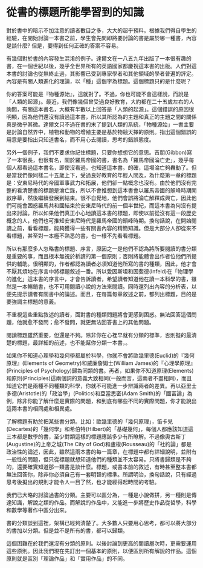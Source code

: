 
# 從書的標題所能學習到的知識

對於書中的暗示不加注意的讀者數目之多，大大的超乎預料。根據我們得自學生的經驗，在開始討論一本書之前，學生會先問即將要討論的書是屬於哪一種書，內容是談什麼? 但是，要得到任何正確的答案不容易。

有幾個對於書的內容發生混淆的例子。達爾文在一八五九年出版了一本很有趣的書，在一個世紀以後，幾乎全世界所有的英語國家都慶祝這本書的出版。人們對這本書的討論也從無終止過，其影響已受到專家學者和其他領域的學者普遍的評定。內容是有關人類進化的理論，以「種」這個字為標題。這個標題只的是什麼呢？

你的答案可能是『物種源始』，這就對了。不過，你也可能不會這樣說，而說是「人類的起源」。最近，我們像幾個曾受過良好教育，大約都在二十五歲左右的人詢問，有關這本書名，大概有半數以上回答是「人類的起源」。這個錯誤的原因很明顯，因為他們還沒有讀過這本書，所以其所認為的主題和真正的主題之間的關係真是微乎其微。達爾文只不過在書的末了提到人類的系統，「物種源始」一書主要是討論自然界中，植物和動物的增殖主要是基於物競天擇的原則。指出這個錯誤的用意是要指出只知道書名，而不用心去閱讀，思考的錯誤態度。

另外一個例子，我們不要求你記住標題，只要你想想它的意思。吉朋(Gibbon)寫了一本很長，也很有名，關於羅馬帝國的書，書名為「羅馬帝國淪亡史」，幾乎每個人都看過這本書名，即使沒看過，也知道這本書。的確，這場淪亡夠轟動了。但是當我們像同樣二十五歲上下，受過良好教育的年輕人問及，為什麼第一章的標題是：安東尼時代的帝國軍事武力和拓展，他們卻一點概念也沒有。由於他們沒有完整的看清楚書的標題是淪亡錄，所以不會推想到這本書會以羅馬帝國的顛峰時期開啟序幕，然後繼續發展到結束。很不自覺地，他們會誤將淪亡解釋成興亡，因此他們可能會困惑羅馬共和國結束於安東尼時代的前一個半世紀，而這本書為何沒有提出來討論。所以如果他們真正小心地讀這本書的標題，即使以前從沒有這一段歷史概念的人，他們也可推知安東尼時代是羅馬帝國的顛峰時期。換句話說，在開始閱讀之前，看看標題，能夠獲得一些有關書內容的精簡知識。但是大部分人卻從來不看標題，甚至對一本極不熟悉的書，也一樣不先看看標題。

所以有那麼多人忽略書的標題、序言，原因之一是他們不認為將所要閱讀的書分類是重要的事，而且根本無視於析讀的第一個原則；否則將能體會出作者位他們所提供的輔助。很明顯的，作者都認為讀者必須知道他所寫的書的種類，因此，他才會不厭其煩地在序言中將標題敘述一番。所以愛因斯坦和因斐德(Infeld)在「物理學的進化」這本書的序言中，才會告訴讀者，希望讀者知道他在讀一本科學的書，雖然是一本暢銷書，也不可用閱讀小說的方法來閱讀。同時還列出內容的分析表，以便先提示讀者有關書中的論述。而且，在每篇每章敘述之前，都列出標題，目的是要強調主標題的意義。

不重視這些重點敘述的讀者，面對書的種類問題將會更感到困惑。無法回答這個問題，他就愈不發問；愈不發問，就更無法回答書上的其他問題。

閱讀標題雖然重要，但還是不夠。除非你在心裡早就有分類的標準，否則擬的最清楚的標題，最詳細的前述，也不能幫你分類一本書，。

如果你不知道心理學和幾何學都屬於科學，你就不會將歐幾里德(Euclid)的『幾何原理』(Elements of Geometry)和威廉詹姆士(William James)的『心理學原理』(Principles of Psychology)歸為同類的書。再者，如果你不知道原理(Elements)和原則(Principles)這兩個詞的意義大致相同(一般而言，這兩者不盡相同)，而且知道它們是兩種不同種類的科學，你就不可能進一步辨識兩者的差異。再以亞里士多德(Aristotle)的「政治學」(Politics)和亞當思密(Adam Smith)的「國富論」為例，除非你能了解什麼是實際的問題，和到底有哪些不同的實際問題，你才能說出這兩本書的相同處和相異處。

了解標題有助於把某些書分類。比如：歐幾里德的「幾何原理」，笛卡兒(Decartes)的「幾何學」和希伯特(Hilbert)的「基礎幾何」，每個人都應該知道這三本都是數學的書，至少對類這樣的標題應該多少有所瞭解。不過像奧古斯丁(Augustine)的上帝之城(The City of God)和盧梭(Rousseau)的「社約論」都是政治性的論述，因此，雖然這兩本書的每一篇章，在標題中都有詳細說明，並附有一般性的問題，但只從標題就想知道他們的種類並不太容易。只將書歸類是不夠的，還要確實知道那一類書是談什麼。標題，或書本前的敘述，有時甚至整本書都無法回答你，除非你必須自己有一套明智的標準。所謂明治，換句話說，只有經過思考後擬出的規則才能令人一目了然，也才能經得起時間的考驗。

我們已大略的討論過書的分類。主要可以區分為，一種是小說做拼，另一種則是傳達知識，解說之類的作品。而解說的作品中，又能進一步將歷史作品從哲學，科學和數學等著作中區分出來。

書的分類談到這裡，架構已經夠清楚了。大多數人只要用心思考，都可以將大部分的書加以分類。但是並不是所有的書，都可以歸類。

這個困難在於我們還沒有分類的原則。以後討論到更高的閱讀層次時，更需要運用這些原則。因此我們現在先訂出一個基本的原則，以便區別所有解說的作品。這個原則就是區別「理論作品」和「實用作品」的不同。

